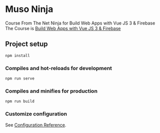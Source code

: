 # Muso Ninja  
Course From The Net Ninja for Build Web Apps with Vue JS 3 & Firebase  
The Course is [Build Web Apps with Vue JS 3 & Firebase](https://www.udemy.com/course/build-web-apps-with-vuejs-firebase)

## Project setup
```
npm install
```

### Compiles and hot-reloads for development
```
npm run serve
```

### Compiles and minifies for production
```
npm run build
```

### Customize configuration
See [Configuration Reference](https://cli.vuejs.org/config/).
